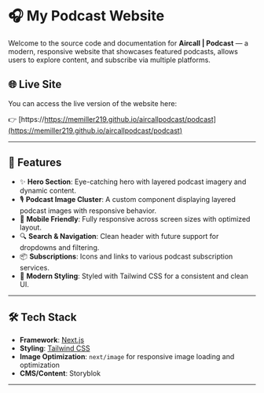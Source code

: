 # 🎧 My Podcast Website

Welcome to the source code and documentation for **Aircall | Podcast** — a modern, responsive website that showcases featured podcasts, allows users to explore content, and subscribe via multiple platforms.

## 🌐 Live Site

You can access the live version of the website here:

👉 [https://https://memiller219.github.io/aircallpodcast/podcast](https://memiller219.github.io/aircallpodcast/podcast)

---

## 🧠 Features

- ✨ **Hero Section**: Eye-catching hero with layered podcast imagery and dynamic content.
- 🎙️ **Podcast Image Cluster**: A custom component displaying layered podcast images with responsive behavior.
- 📱 **Mobile Friendly**: Fully responsive across screen sizes with optimized layout.
- 🔍 **Search & Navigation**: Clean header with future support for dropdowns and filtering.
- 📦 **Subscriptions**: Icons and links to various podcast subscription services.
- 🌈 **Modern Styling**: Styled with Tailwind CSS for a consistent and clean UI.

---

## 🛠️ Tech Stack

- **Framework**: [Next.js](https://nextjs.org/)
- **Styling**: [Tailwind CSS](https://tailwindcss.com/)
- **Image Optimization**: `next/image` for responsive image loading and optimization
- **CMS/Content**: Storyblok


---



